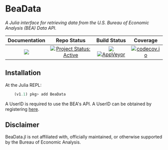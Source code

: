 # BeaData

*A Julia interface for retrieving data from the U.S. Bureau of Economic Analysis (BEA)
Data API.*

| **Documentation** | **Repo Status** | **Build Status** | **Coverage** |
|:-------------:|:-------------:|:----------------:|:------------:|
|[![][docs-stable-img]][docs-stable-url]|[![Project Status: Active][repo-img]][repo-url] | [![][travis-img]][travis-url] [![AppVeyor][appveyor-img]][appveyor-url] | [![codecov.io][codecov-img]][codecov-url] |


## Installation

At the Julia REPL:

```julia
    (v1.1) pkg> add BeaData
```
A UserID is required to use the BEA's API. A UserID can be obtained by registering [here](http://www.bea.gov/API/signup/index.cfm).

## Disclaimer
BeaData.jl is not affiliated with, officially maintained, or otherwise supported by the Bureau of Economic Analysis.

[docs-latest-img]: https://img.shields.io/badge/docs-latest-blue.svg
[docs-latest-url]: https://stephenbnicar.github.io/BeaData.jl/latest

[docs-stable-img]: https://img.shields.io/badge/docs-stable-blue.svg
[docs-stable-url]: https://stephenbnicar.github.io/BeaData.jl/stable

[travis-img]: https://travis-ci.org/stephenbnicar/BeaData.jl.svg?branch=master
[travis-url]: https://travis-ci.org/stephenbnicar/BeaData.jl

[appveyor-img]: https://ci.appveyor.com/api/projects/status/vs710r7oqax2b25m/branch/master?svg=true
[appveyor-url]: https://ci.appveyor.com/project/stephenbnicar/beadata-jl/branch/master

[codecov-img]: http://codecov.io/github/stephenbnicar/BeaData.jl/coverage.svg?branch=master
[codecov-url]: http://codecov.io/github/stephenbnicar/BeaData.jl?branch=master

[repo-img]: http://www.repostatus.org/badges/latest/active.svg
[repo-url]: http://www.repostatus.org/#active
